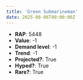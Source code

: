 ```yaml
---
title: 'Green Submarineman'
date: 2025-08-06T00:00:00Z
---
```

- **RAP**: 5448
- **Value**: -1
- **Demand level**: -1
- **Trend**: -1
- **Projected?**: True
- **Hyped?**: True
- **Rare?**: True
